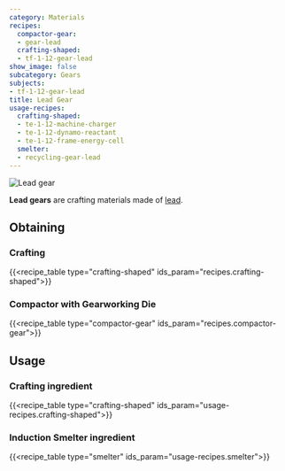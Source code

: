```yaml
---
category: Materials
recipes:
  compactor-gear:
  - gear-lead
  crafting-shaped:
  - tf-1-12-gear-lead
show_image: false
subcategory: Gears
subjects:
- tf-1-12-gear-lead
title: Lead Gear
usage-recipes:
  crafting-shaped:
  - te-1-12-machine-charger
  - te-1-12-dynamo-reactant
  - te-1-12-frame-energy-cell
  smelter:
  - recycling-gear-lead
---
```


![Lead gear](/images/docs/1.12/thermal-foundation/gear-lead.png)


**Lead gears** are crafting materials made of [lead](../lead-ingot/).


Obtaining
---------

### Crafting
{{<recipe_table type="crafting-shaped" ids_param="recipes.crafting-shaped">}}

### Compactor with Gearworking Die
{{<recipe_table type="compactor-gear" ids_param="recipes.compactor-gear">}}


Usage
-----

### Crafting ingredient
{{<recipe_table type="crafting-shaped" ids_param="usage-recipes.crafting-shaped">}}

### Induction Smelter ingredient
{{<recipe_table type="smelter" ids_param="usage-recipes.smelter">}}
